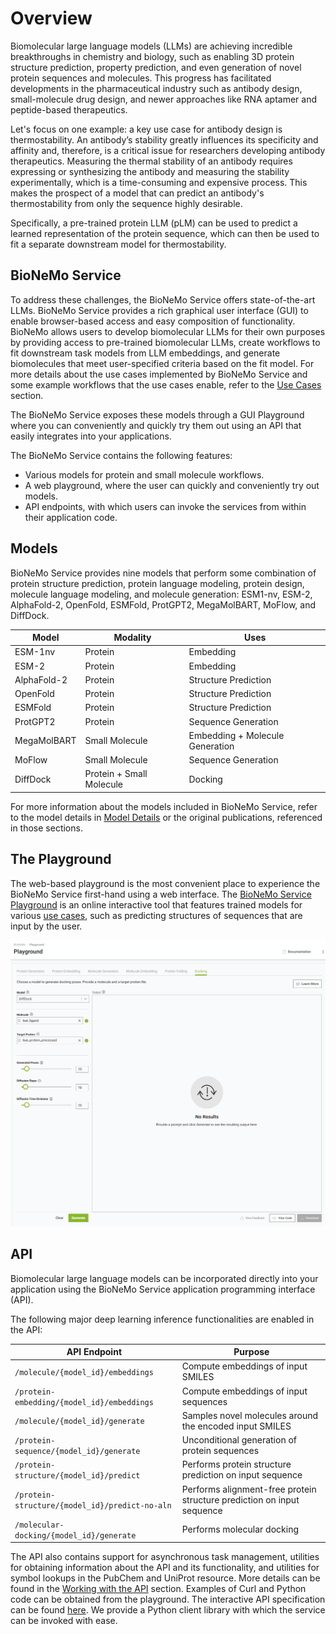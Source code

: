 # Overview

Biomolecular large language models (LLMs) are achieving incredible breakthroughs in chemistry and biology, such as enabling 3D protein structure prediction, property prediction, and even generation of novel protein sequences and molecules. This progress has facilitated developments in the pharmaceutical industry such as antibody design, small-molecule drug design, and newer approaches like RNA aptamer and peptide-based therapeutics.

Let's focus on one example: a key use case for antibody design is thermostability.  An antibody’s stability greatly influences its specificity and affinity and, therefore, is a critical issue for researchers developing antibody therapeutics. Measuring the thermal stability of an antibody requires expressing or synthesizing the antibody and measuring the stability experimentally, which is a time-consuming and expensive process.  This makes the prospect of a model that can predict an antibody's thermostability from only the sequence highly desirable.

Specifically, a pre-trained protein LLM (pLM) can be used to predict a learned representation of the protein sequence, which can then be used to fit a separate downstream model for thermostability.

## BioNeMo Service

To address these challenges, the BioNeMo Service offers state-of-the-art LLMs. BioNeMo Service provides a rich graphical user interface (GUI) to enable browser-based access and easy composition of functionality.  BioNeMo allows users to develop biomolecular LLMs for their own purposes by providing access to pre-trained biomolecular LLMs, create workflows to fit downstream task models from LLM embeddings, and generate biomolecules that meet user-specified criteria based on the fit model. For more details about the use cases implemented by BioNeMo Service and some example workflows that the use cases enable, refer to the [Use Cases](use-cases.md) section.

The BioNeMo Service exposes these models through a GUI Playground where you can conveniently and quickly try them out using an API that easily integrates into your applications.

The BioNeMo Service contains the following features:

* Various models for protein and small molecule workflows.
* A web playground, where the user can quickly and conveniently try out models.
* API endpoints, with which users can invoke the services from within their application code.

## Models

BioNeMo Service provides nine models that perform some combination of protein structure prediction, protein language modeling, protein design, molecule language modeling, and molecule generation: ESM1-nv, ESM-2, AlphaFold-2, OpenFold, ESMFold, ProtGPT2, MegaMolBART, MoFlow, and DiffDock.

| **Model**   | **Modality**             | **Uses**                        |
|-------------|--------------------------|---------------------------------|
| ESM-1nv     | Protein                  | Embedding                       |
| ESM-2       | Protein                  | Embedding                       |
| AlphaFold-2 | Protein                  | Structure Prediction            |
| OpenFold    | Protein                  | Structure Prediction            |
| ESMFold     | Protein                  | Structure Prediction            |
| ProtGPT2    | Protein                  | Sequence Generation             |
| MegaMolBART | Small Molecule           | Embedding + Molecule Generation |
| MoFlow      | Small Molecule           | Sequence Generation             |
| DiffDock    | Protein + Small Molecule | Docking                         |

For more information about the models included in BioNeMo Service, refer to the model details in [Model Details](models.md) or the original publications, referenced in those sections.

## The Playground

The web-based playground is the most convenient place to experience the BioNeMo Service first-hand using a web interface. The [BioNeMo Service Playground](https://bionemo.ngc.nvidia.com) is an online interactive tool that features trained models for various [use cases](use-cases.md), such as predicting structures of sequences that are input by the user.

![BioNeMo Playground Snapshot](images/image20.png)


## API

Biomolecular large language models can be incorporated directly into your application using the BioNeMo Service application programming interface (API).

The following major deep learning inference functionalities are enabled in the API:

| API Endpoint                                   | Purpose                                                                |
|------------------------------------------------|------------------------------------------------------------------------|
| `/molecule/{model_id}/embeddings`              | Compute embeddings of input SMILES                                     |
| `/protein-embedding/{model_id}/embeddings`     | Compute embeddings of input sequences                                  |
| `/molecule/{model_id}/generate`                | Samples novel molecules around the encoded input SMILES                |
| `/protein-sequence/{model_id}/generate`        | Unconditional generation of protein sequences                          |
| `/protein-structure/{model_id}/predict`        | Performs protein structure prediction on input sequence                |
| `/protein-structure/{model_id}/predict-no-aln` | Performs alignment-free protein structure prediction on input sequence |
| `/molecular-docking/{model_id}/generate`       | Performs molecular docking                                             |

The API also contains support for asynchronous task management, utilities for obtaining information about the API and its functionality, and utilities for symbol lookups in the PubChem and UniProt resource.
More details can be found in the [Working with the API](working-with-the-api.md) section.
Examples of Curl and Python code can be obtained from the playground.
The interactive API specification can be found [here](https://bionemo.ngc.nvidia.com/openapi). We provide a Python client library with which the service can be invoked with ease.
